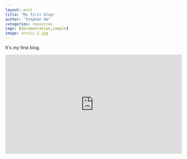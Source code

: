 ```yaml
---
layout: post
title: "My first blog"
author: "Stephen He"
categories: resources
tags: [documentation,sample]
image: arctic-2.jpg
---
```


It's my first blog.
<iframe width="560" height="315" src="https://www.douyu.com/71415" frameborder="0" allowfullscreen></iframe>
